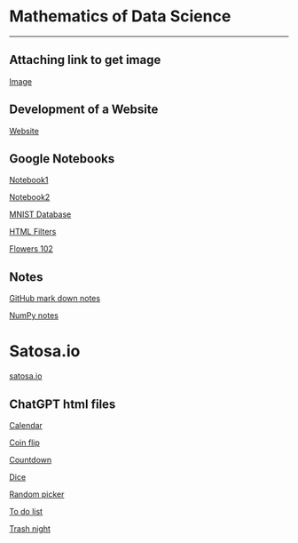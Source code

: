 # Mathematics of Data Science

<hr>

## Attaching link to get image

[Image](https://github.com/dmargni/Math-for-data-science/blob/eb955175b60756fac205bbdeed5aee94452a6103/floridaatlanticuniversityfront.jpg)

## Development of a Website

[Website](https://dmargni.github.io/Math-for-data-science/)

## Google Notebooks
[Notebook1](https://colab.research.google.com/drive/1y-yz7dJ6TTgrUzfhAHNdeqSU1HP29GZl)

[Notebook2](https://colab.research.google.com/drive/1cYJHbCGW_7ZGhqttEllTlyoAQzLBepHD)

[MNIST Database](https://colab.research.google.com/drive/1kHdUUEayN_P7rFj0Re5Oq7_H_qj7iYFr)

[HTML Filters](https://colab.research.google.com/drive/1XPf2fMCMgm7VIDRv4evswQfn5__Lxn77#scrollTo=SDwJiqwauOfJ)

[Flowers 102](https://colab.research.google.com/drive/11_qgqnhhXsajGW44GtuZwiRSS-cfApVu#scrollTo=fdJFcSO0DrMU)

## Notes

[GitHub mark down notes](https://github.com/dmargni/Math-for-data-science/blob/8b80bed9b2cb4cc5a9abed1989e5aaba27457d37/GitHub%20mark%20down%20notes.md)

[NumPy notes](https://github.com/dmargni/Math-for-data-science/blob/992b0ab20d8f61cae9b087a7c8ffa8cc708d0b26/numPy%20notes.md)

# Satosa.io
[satosa.io](https://setosa.io/ev/ordinary-least-squares-regression/)

## ChatGPT html files

[Calendar](calendar.html)

[Coin flip]()

[Countdown](countdown.html)

[Dice](dice.html)

[Random picker](picker.html)

[To do list](to_do.html)

[Trash night](trash.html)



